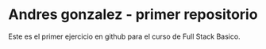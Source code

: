 # Andres gonzalez - primer repositorio

Este es el primer ejercicio en github para el curso de Full Stack Basico.
